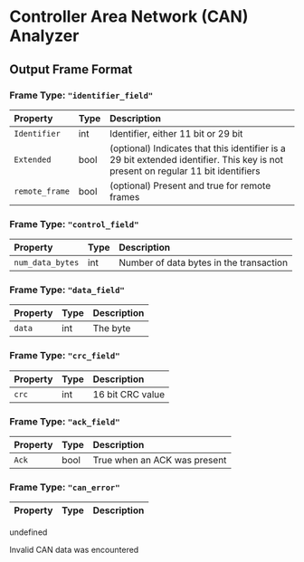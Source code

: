 # Controller Area Network \(CAN\) Analyzer

## Output Frame Format

### Frame Type: `"identifier_field"`

| Property | Type | Description |
| :--- | :--- | :--- |
| `Identifier` | int | Identifier, either 11 bit or 29 bit |
| `Extended` | bool | \(optional\) Indicates that this identifier is a 29 bit extended identifier. This key is not present on regular 11 bit identifiers |
| `remote_frame` | bool | \(optional\) Present and true for remote frames |

### Frame Type: `"control_field"`

| Property | Type | Description |
| :--- | :--- | :--- |
| `num_data_bytes` | int | Number of data bytes in the transaction |

### Frame Type: `"data_field"`

| Property | Type | Description |
| :--- | :--- | :--- |
| `data` | int | The byte |

### Frame Type: `"crc_field"`

| Property | Type | Description |
| :--- | :--- | :--- |
| `crc` | int | 16 bit CRC value |

### Frame Type: `"ack_field"`

| Property | Type | Description |
| :--- | :--- | :--- |
| `Ack` | bool | True when an ACK was present |

### Frame Type: `"can_error"`

| Property | Type | Description |
| :--- | :--- | :--- |


undefined

Invalid CAN data was encountered


